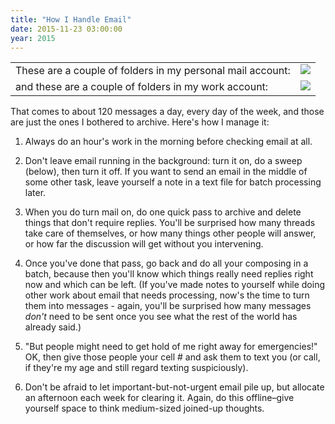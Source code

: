 ```yaml
---
title: "How I Handle Email"
date: 2015-11-23 03:00:00
year: 2015
---
```

<table>
  <tr>
    <td valign="top">These are a couple of folders in my personal mail account:</td>
    <td valign="top"><img src="{{'/files/2015/11/personal-inbox.png' | relative_url}}" /></td>
  </tr>
  <tr>
    <td valign="top">and these are a couple of folders in my work account:</td>
    <td valign="top"><img src="{{'/files/2015/11/work-inbox.png' | relative_url}}" /></td>
  </tr>
</table>
<p>
  That comes to about 120 messages a day,
  every day of the week,
  and those are just the ones I bothered to archive.
  Here's how I manage it:
</p>
<ol>
  <li>
    <p>
      Always do an hour's work in the morning before checking email at
      all.
    </p>
  </li>
  <li>
    <p>
      Don't leave email running in the background: turn it on, do a
      sweep (below), then turn it off.  If you want to send an email
      in the middle of some other task, leave yourself a note in a
      text file for batch processing later.
    </p>
  </li>
  <li>
    <p>
      When you do turn mail on, do one quick pass to archive and
      delete things that don't require replies.  You'll be surprised
      how many threads take care of themselves, or how many things
      other people will answer, or how far the discussion will get
      without you intervening.
    </p>
  </li>
  <li>
    <p>
      Once you've done that pass, go back and do all your composing in
      a batch, because then you'll know which things really need
      replies right now and which can be left.  (If you've made notes
      to yourself while doing other work about email that needs
      processing, now's the time to turn them into messages - again,
      you'll be surprised how many messages <em>don't</em> need to be
      sent once you see what the rest of the world has already said.)
    </p>
  </li>
  <li>
    <p>
      "But people might need to get hold of me right away for
      emergencies!" OK, then give those people your cell # and ask
      them to text you (or call, if they're my age and still regard
      texting suspiciously).
    </p>
  </li>
  <li>
    <p>
      Don't be afraid to let important-but-not-urgent email pile up,
      but allocate an afternoon each week for clearing it.  Again, do
      this offline–give yourself space to think medium-sized
      joined-up thoughts.
    </p>
  </li>
</ol>
